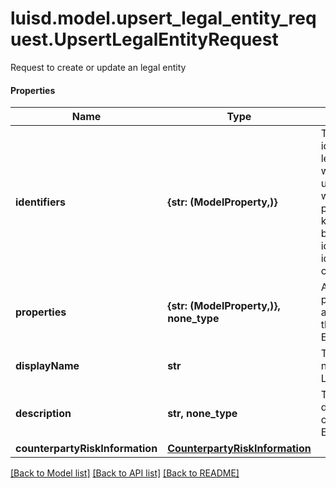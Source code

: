 # luisd.model.upsert_legal_entity_request.UpsertLegalEntityRequest

Request to create or update an legal entity

#### Properties
Name | Type | Description | Notes
------------ | ------------- | ------------- | -------------
**identifiers** | **{str: (ModelProperty,)}** | The identifiers the legal entity will be upserted with.The provided keys should be idTypeScope, idTypeCode, code | 
**properties** | **{str: (ModelProperty,)}, none_type** | A set of properties associated to the Legal Entity. | [optional] 
**displayName** | **str** | The display name of the Legal Entity | 
**description** | **str, none_type** | The description of the Legal Entity | [optional] 
**counterpartyRiskInformation** | [**CounterpartyRiskInformation**](CounterpartyRiskInformation.md) |  | [optional] 

[[Back to Model list]](../../README.md#documentation-for-models) [[Back to API list]](../../README.md#documentation-for-api-endpoints) [[Back to README]](../../README.md)

